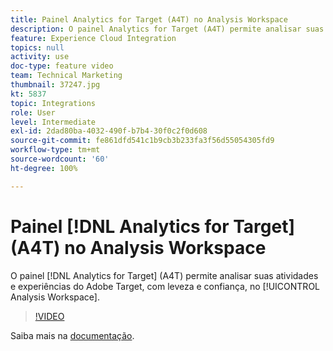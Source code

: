 ```yaml
---
title: Painel Analytics for Target (A4T) no Analysis Workspace
description: O painel Analytics for Target (A4T) permite analisar suas atividades e experiências do Adobe Target, com leveza e confiança, no Analysis Workspace.
feature: Experience Cloud Integration
topics: null
activity: use
doc-type: feature video
team: Technical Marketing
thumbnail: 37247.jpg
kt: 5837
topic: Integrations
role: User
level: Intermediate
exl-id: 2dad80ba-4032-490f-b7b4-30f0c2f0d608
source-git-commit: fe861dfd541c1b9cb3b233fa3f56d55054305fd9
workflow-type: tm+mt
source-wordcount: '60'
ht-degree: 100%

---
```


# Painel [!DNL Analytics for Target] (A4T) no Analysis Workspace

O painel [!DNL Analytics for Target] (A4T) permite analisar suas atividades e experiências do Adobe Target, com leveza e confiança, no [!UICONTROL Analysis Workspace].

>[!VIDEO](https://video.tv.adobe.com/v/37247/?quality=12&learn=on)

Saiba mais na [documentação](https://experienceleague.adobe.com/docs/analytics/analyze/analysis-workspace/panels/a4t-panel.html?lang=pt-BR).
